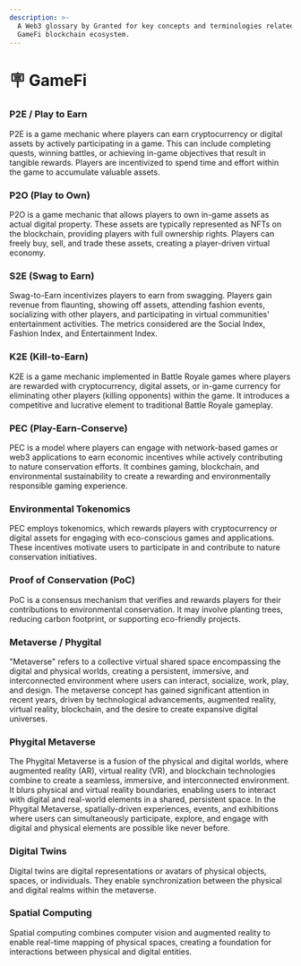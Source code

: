 ```yaml
---
description: >-
  A Web3 glossary by Granted for key concepts and terminologies related to
  GameFi blockchain ecosystem.
---
```


# 🪧 GameFi

### **P2E / Play to Earn**&#x20;

P2E is a game mechanic where players can earn cryptocurrency or digital assets by actively participating in a game. This can include completing quests, winning battles, or achieving in-game objectives that result in tangible rewards. Players are incentivized to spend time and effort within the game to accumulate valuable assets.

### **P2O (Play to Own)**

P2O is a game mechanic that allows players to own in-game assets as actual digital property. These assets are typically represented as NFTs on the blockchain, providing players with full ownership rights. Players can freely buy, sell, and trade these assets, creating a player-driven virtual economy.

### **S2E (Swag to Earn)**&#x20;

Swag-to-Earn incentivizes players to earn from swagging. Players gain revenue from flaunting, showing off assets, attending fashion events, socializing with other players, and participating in virtual communities' entertainment activities. The metrics considered are the Social Index, Fashion Index, and Entertainment Index.

### **K2E (Kill-to-Earn)**

K2E is a game mechanic implemented in Battle Royale games where players are rewarded with cryptocurrency, digital assets, or in-game currency for eliminating other players (killing opponents) within the game. It introduces a competitive and lucrative element to traditional Battle Royale gameplay.

### **PEC (Play-Earn-Conserve)**

PEC is a model where players can engage with network-based games or web3 applications to earn economic incentives while actively contributing to nature conservation efforts. It combines gaming, blockchain, and environmental sustainability to create a rewarding and environmentally responsible gaming experience.

### **Environmental Tokenomics**

PEC employs tokenomics, which rewards players with cryptocurrency or digital assets for engaging with eco-conscious games and applications. These incentives motivate users to participate in and contribute to nature conservation initiatives.

### **Proof of Conservation (PoC)**

PoC is a consensus mechanism that verifies and rewards players for their contributions to environmental conservation. It may involve planting trees, reducing carbon footprint, or supporting eco-friendly projects.

### Metaverse / **Phygital**

"Metaverse" refers to a collective virtual shared space encompassing the digital and physical worlds, creating a persistent, immersive, and interconnected environment where users can interact, socialize, work, play, and design. The metaverse concept has gained significant attention in recent years, driven by technological advancements, augmented reality, virtual reality, blockchain, and the desire to create expansive digital universes.

### **Phygital Metaverse**

The Phygital Metaverse is a fusion of the physical and digital worlds, where augmented reality (AR), virtual reality (VR), and blockchain technologies combine to create a seamless, immersive, and interconnected environment. It blurs physical and virtual reality boundaries, enabling users to interact with digital and real-world elements in a shared, persistent space. In the Phygital Metaverse, spatially-driven experiences, events, and exhibitions where users can simultaneously participate, explore, and engage with digital and physical elements are possible like never before.

### **Digital Twins**&#x20;

Digital twins are digital representations or avatars of physical objects, spaces, or individuals. They enable synchronization between the physical and digital realms within the metaverse.

### **Spatial Computing**

Spatial computing combines computer vision and augmented reality to enable real-time mapping of physical spaces, creating a foundation for interactions between physical and digital entities.
